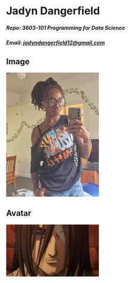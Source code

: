 # Jadyn Dangerfield
##### Repo: 3603-101 Programming for Data Science
##### Email: jadyndangerfield12@gmail.com

## Image
<img src='https://github.com/jay-d515/3603-101-DatSci/blob/main/20250826_095206.jpg' width='250'>

## Avatar
<img src='https://github.com/jay-d515/3603-101-DatSci/blob/main/a8bf4b90a9893317d347c01c4d1619aa.jpg' width='250'>

